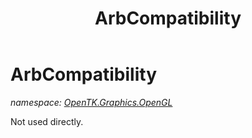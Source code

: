 ﻿---
title: ArbCompatibility
---

# ArbCompatibility
_namespace: [OpenTK.Graphics.OpenGL](N-OpenTK.Graphics.OpenGL.html)_

Not used directly.




